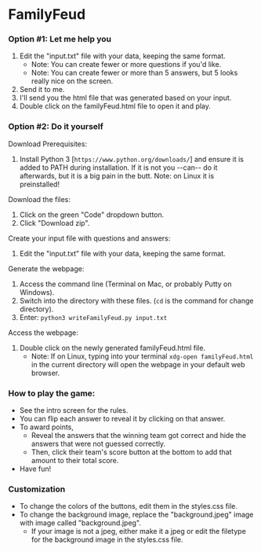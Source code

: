 # FamilyFeud

### Option #1: Let me help you

1. Edit the "input.txt" file with your data, keeping the same format.
    * Note: You can create fewer or more questions if you'd like.
    * Note: You can create fewer or more than 5 answers, but 5 looks really nice on the screen.
2. Send it to me.
3. I'll send you the html file that was generated based on your input.
4. Double click on the familyFeud.html file to open it and play.

### Option #2: Do it yourself

Download Prerequisites:
 1. Install Python 3 [`https://www.python.org/downloads/`] and ensure it is added to PATH during installation. If it is not you --can-- do it afterwards, but it is a big pain in the butt. Note: on Linux it is preinstalled!

Download the files:
1. Click on the green "Code" dropdown button.
2. Click "Download zip".

Create your input file with questions and answers:
1. Edit the "input.txt" file with your data, keeping the same format.

Generate the webpage:
1. Access the command line (Terminal on Mac, or probably Putty on Windows).
2. Switch into the directory with these files. (`cd` is the command for change directory).
3. Enter: `python3 writeFamilyFeud.py input.txt`

Access the webpage:
1. Double click on the newly generated familyFeud.html file.
    * Note: If on Linux, typing into your terminal `xdg-open familyFeud.html` in the current directory will open the webpage in your default web browser.

### How to play the game:
* See the intro screen for the rules.
* You can flip each answer to reveal it by clicking on that answer.
* To award points, 
    * Reveal the answers that the winning team got correct and hide the answers that were not guessed correctly.
    * Then, click their team's score button at the bottom to add that amount to their total score.
* Have fun!


### Customization
* To change the colors of the buttons, edit them in the styles.css file.
* To change the background image, replace the "background.jpeg" image with image called "background.jpeg".
   * If your image is not a jpeg, either make it a jpeg or edit the filetype for the background image in the styles.css file.
